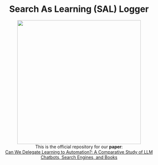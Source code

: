 <div align="center">
   <h1>Search As Learning (SAL) Logger</h1>
    <img src="https://github.com/yeonsunYang/" width="400">
   <br> 
   This is the official repository for our <b>paper</b>:<br>
    <a href="https://arxiv.org/abs/2410.01396">Can We Delegate Learning to Automation?: A Comparative Study of LLM Chatbots, Search Engines, and Books </a>
</div><br><br><br>
